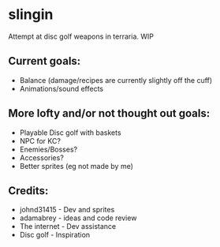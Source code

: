 # slingin

Attempt at disc golf weapons in terraria. WIP

## Current goals:
- Balance (damage/recipes are currently slightly off the cuff)
- Animations/sound effects

## More lofty and/or not thought out goals:
- Playable Disc golf with baskets
- NPC for KC?
- Enemies/Bosses?
- Accessories?
- Better sprites (eg not made by me)

## Credits:
- johnd31415 - Dev and sprites
- adamabrey - ideas and code review
- The internet - Dev assistance
- Disc golf - Inspiration
